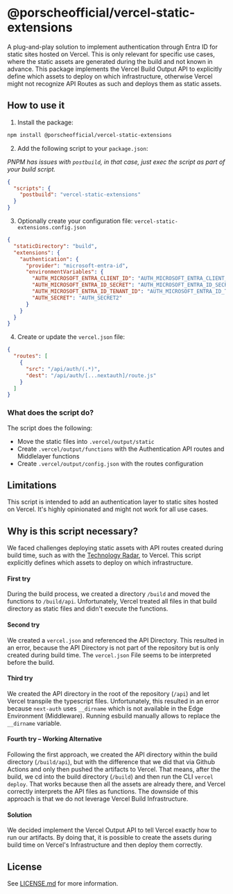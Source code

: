 # @porscheofficial/vercel-static-extensions
 
A plug-and-play solution to implement authentication through Entra ID for static sites hosted on Vercel.
This is only relevant for specific use cases, where the static assets are generated during the build and not known in advance.
This package implements the Vercel Build Output API to explicitly define which assets to deploy on which infrastructure, otherwise Vercel might not recognize API Routes as such and deploys them as static assets.

## How to use it

1. Install the package:

```bash
npm install @porscheofficial/vercel-static-extensions
```

2. Add the following script to your `package.json`:

*PNPM has issues with `postbuild`, in that case, just exec the script as part of your build script.*

```json
{
  "scripts": {
    "postbuild": "vercel-static-extensions"
  }
}
```

3. Optionally create your configuration file: `vercel-static-extensions.config.json`

```json
{
  "staticDirectory": "build",
  "extensions": {
    "authentication": {
      "provider": "microsoft-entra-id",
      "environmentVariables": {
        "AUTH_MICROSOFT_ENTRA_CLIENT_ID": "AUTH_MICROSOFT_ENTRA_CLIENT_ID1",
        "AUTH_MICROSOFT_ENTRA_ID_SECRET": "AUTH_MICROSOFT_ENTRA_ID_SECRET2",
        "AUTH_MICROSOFT_ENTRA_ID_TENANT_ID": "AUTH_MICROSOFT_ENTRA_ID_TENANT_ID2",
        "AUTH_SECRET": "AUTH_SECRET2"
      }
    }
  }
}
```

4. Create or update the `vercel.json` file:

```json
{
  "routes": [
    {
      "src": "/api/auth/(.*)",
      "dest": "/api/auth/[...nextauth]/route.js"
    }
  ]
}
```

### What does the script do?

The script does the following:

* Move the static files into `.vercel/output/static`
* Create `.vercel/output/functions` with the Authentication API routes and Middlelayer functions
* Create `.vercel/output/config.json` with the routes configuration

## Limitations

This script is intended to add an authentication layer to static sites hosted on Vercel.
It's highly opinionated and might not work for all use cases.

## Why is this script necessary?

We faced challenges deploying static assets with API routes created during build time, such as with the [Technology Radar](https://github.com/porscheofficial/porschedigital-technology-radar), to Vercel.
This script explicitly defines which assets to deploy on which infrastructure.

#### First try
During the build process, we created a directory `/build` and moved the functions to `/build/api`.
Unfortunately, Vercel treated all files in that build directory as static files and didn't execute the functions.

#### Second try
We created a `vercel.json` and referenced the API Directory. This resulted in an error, because the API Directory is not part of the repository but is only created during build time.
The `vercel.json` File seems to be interpreted before the build.

#### Third try
We created the API directory in the root of the repository (`/api`) and let Vercel transpile the typescript files.
Unfortunately, this resulted in an error because `next-auth` uses `__dirname` which is not available in the Edge Environment (Middleware).
Running esbuild manually allows to replace the `__dirname` variable.

#### Fourth try – Working Alternative
Following the first approach, we created the API directory within the build directory (`/build/api`), but with the difference that we did that via Github Actions and only then pushed the artifacts to Vercel.
That means, after the build, we cd into the build directory (`/build`) and then run the CLI `vercel deploy`.
That works because then all the assets are already there, and Vercel correctly interprets the API files as functions.
The downside of this approach is that we do not leverage Vercel Build Infrastructure.

#### Solution
We decided implement the Vercel Output API to tell Vercel exactly how to run our artifacts.
By doing that, it is possible to create the assets during build time on Vercel's Infrastructure and then deploy them correctly.

## License

See [LICENSE.md](LICENSE.md) for more information.
